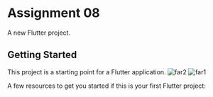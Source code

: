 # Assignment 08

A new Flutter project.

## Getting Started

This project is a starting point for a Flutter application.
![far2](https://github.com/farhadcse7/farhadostad/assets/48383136/c5449ff0-63ee-4c63-ab85-570a9e11d79e)
![far1](https://github.com/farhadcse7/farhadostad/assets/48383136/549786c3-dfba-449a-82da-ea5ad4cf406c)

A few resources to get you started if this is your first Flutter project:


